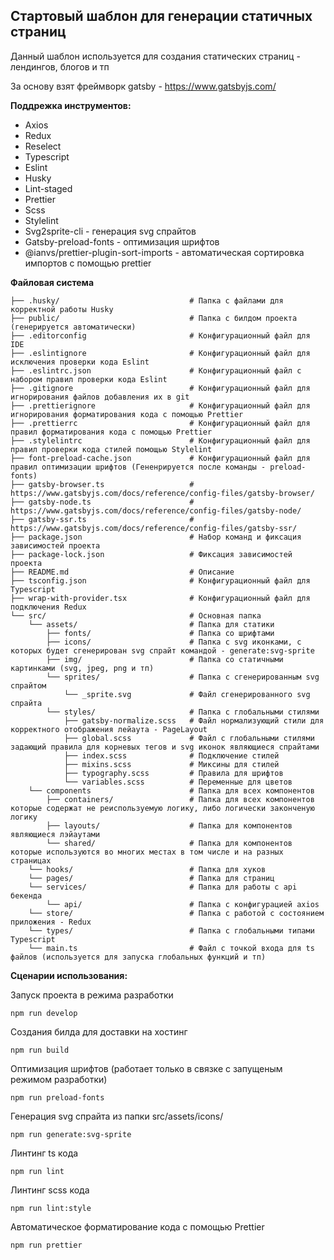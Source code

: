 ## Стартовый шаблон для генерации статичных страниц

Данный шаблон используется для создания статических страниц - лендингов, блогов и тп

За основу взят фреймворк gatsby - https://www.gatsbyjs.com/

**Поддрежка инструментов:**
- Axios
- Redux
- Reselect
- Typescript
- Eslint
- Husky
- Lint-staged
- Prettier
- Scss
- Stylelint
- Svg2sprite-cli - генерация svg спрайтов
- Gatsby-preload-fonts - оптимизация шрифтов
- @ianvs/prettier-plugin-sort-imports - автоматическая сортировка импортов с помощью prettier

**Файловая система**

```
├── .husky/                             # Папка с файлами для корректной работы Husky
├── public/                             # Папка с билдом проекта (генерируется автоматически)
├── .editorconfig                       # Конфигурационный файл для IDE
├── .eslintignore                       # Конфигурационный файл для исключения проверки кода Eslint
├── .eslintrc.json                      # Конфигурационный файл с набором правил проверки кода Eslint
├── .gitignore                          # Конфигурационный файл для игнорирования файлов добавления их в git
├── .prettierignore                     # Конфигурационный файл для игнорирования форматирования кода с помощью Prettier
├── .prettierrc                         # Конфигурационный файл для правил форматирования кода с помощью Prettier
├── .stylelintrc                        # Конфигурационный файл для правил проверки кода стилей помощью Stylelint
├── font-preload-cache.json             # Конфигурационный файл для правил оптимизации шрифтов (Гененрируется после команды - preload-fonts)
├── gatsby-browser.ts                   # https://www.gatsbyjs.com/docs/reference/config-files/gatsby-browser/
├── gatsby-node.ts                      # https://www.gatsbyjs.com/docs/reference/config-files/gatsby-node/
├── gatsby-ssr.ts                       # https://www.gatsbyjs.com/docs/reference/config-files/gatsby-ssr/
├── package.json                        # Набор команд и фиксация зависимостей проекта
├── package-lock.json                   # Фиксация зависимостей проекта
├── README.md                           # Описание
├── tsconfig.json                       # Конфигурационный файл для Typescript
├── wrap-with-provider.tsx              # Конфигурационный файл для подключения Redux
└── src/                                # Основная папка
    └── assets/                         # Папка для статики
        ├── fonts/                      # Папка со шрифтами
        ├── icons/                      # Папка c svg иконками, с которых будет сгенерирован svg спрайт командой - generate:svg-sprite
        ├── img/                        # Папка со статичными картинками (svg, jpeg, png и тп)
        └── sprites/                    # Папка с сгенерированным svg спрайтом
            └── _sprite.svg             # Файл сгенерированного svg спрайта
        └── styles/                     # Папка с глобальными стилями
            ├── gatsby-normalize.scss   # Файл нормализующий стили для корректного отображения лейаута - PageLayout
            ├── global.scss             # Файл с глобальными стилями задающий правила для корневых тегов и svg иконок являющиеся спрайтами
            ├── index.scss              # Подключение стилей
            ├── mixins.scss             # Миксины для стилей
            ├── typography.scss         # Правила для шрифтов
            └── variables.scss          # Переменные для цветов
    └── components                      # Папка для всех компонентов
        ├── containers/                 # Папка для всех компонентов которые содержат не реиспользуемую логику, либо логически законченую логику
        ├── layouts/                    # Папка для компонентов являющиеся лэйаутами
        └── shared/                     # Папка для компонентов которые используются во многих местах в том числе и на разных страницах
    └── hooks/                          # Папка для хуков
    └── pages/                          # Папка для страниц
    └── services/                       # Папка для работы с api бекенда
        └── api/                        # Папка с конфигурацией axios
    └── store/                          # Папка с работой с состоянием приложения - Redux
    └── types/                          # Папка с глобальными типами Typescript
    └── main.ts                         # Файл с точкой входа для ts файлов (используется для запуска глобальных функций и тп)
```

**Сценарии использования:**

Запуск проекта в режима разработки
```shell
npm run develop
```

Создания билда для доставки на хостинг
```shell
npm run build
```

Оптимизация шрифтов (работает только в связке с запущеным режимом разработки)
```shell
npm run preload-fonts
```

Генерация svg спрайта из папки src/assets/icons/
```shell
npm run generate:svg-sprite
```

Линтинг ts кода
```shell
npm run lint
```

Линтинг scss кода
```shell
npm run lint:style
```

Автоматическое форматирование кода с помощью Prettier
```shell
npm run prettier
```
